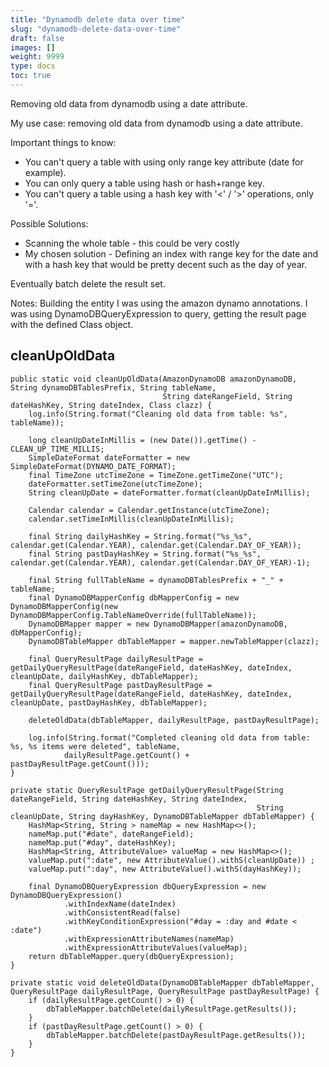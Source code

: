 ```yaml
---
title: "Dynamodb delete data over time"
slug: "dynamodb-delete-data-over-time"
draft: false
images: []
weight: 9999
type: docs
toc: true
---
```


Removing old data from dynamodb using a date attribute.

My use case: removing old data from dynamodb using a date attribute.

Important things to know:
- You can't query a table with using only range key attribute (date for example).
- You can only query a table using hash or hash+range key.
- You can't query a table using a hash key with '<' / '>' operations, only '='.

Possible Solutions:
- Scanning the whole table - this could be very costly
- My chosen solution - Defining an index with range key for the date and with a hash key that would be pretty decent such as the day of year.

Eventually batch delete the result set.

Notes:
Building the entity I was using the amazon dynamo annotations.
I was using DynamoDBQueryExpression to query, getting the result page with the defined Class object.

## cleanUpOldData
    public static void cleanUpOldData(AmazonDynamoDB amazonDynamoDB, String dynamoDBTablesPrefix, String tableName,
                                      String dateRangeField, String dateHashKey, String dateIndex, Class clazz) {
        log.info(String.format("Cleaning old data from table: %s", tableName));

        long cleanUpDateInMillis = (new Date()).getTime() - CLEAN_UP_TIME_MILLIS;
        SimpleDateFormat dateFormatter = new SimpleDateFormat(DYNAMO_DATE_FORMAT);
        final TimeZone utcTimeZone = TimeZone.getTimeZone("UTC");
        dateFormatter.setTimeZone(utcTimeZone);
        String cleanUpDate = dateFormatter.format(cleanUpDateInMillis);

        Calendar calendar = Calendar.getInstance(utcTimeZone);
        calendar.setTimeInMillis(cleanUpDateInMillis);

        final String dailyHashKey = String.format("%s_%s", calendar.get(Calendar.YEAR), calendar.get(Calendar.DAY_OF_YEAR));
        final String pastDayHashKey = String.format("%s_%s", calendar.get(Calendar.YEAR), calendar.get(Calendar.DAY_OF_YEAR)-1);

        final String fullTableName = dynamoDBTablesPrefix + "_" + tableName;
        final DynamoDBMapperConfig dbMapperConfig = new DynamoDBMapperConfig(new DynamoDBMapperConfig.TableNameOverride(fullTableName));
        DynamoDBMapper mapper = new DynamoDBMapper(amazonDynamoDB, dbMapperConfig);
        DynamoDBTableMapper dbTableMapper = mapper.newTableMapper(clazz);

        final QueryResultPage dailyResultPage = getDailyQueryResultPage(dateRangeField, dateHashKey, dateIndex, cleanUpDate, dailyHashKey, dbTableMapper);
        final QueryResultPage pastDayResultPage = getDailyQueryResultPage(dateRangeField, dateHashKey, dateIndex, cleanUpDate, pastDayHashKey, dbTableMapper);

        deleteOldData(dbTableMapper, dailyResultPage, pastDayResultPage);

        log.info(String.format("Completed cleaning old data from table: %s, %s items were deleted", tableName,
                dailyResultPage.getCount() + pastDayResultPage.getCount()));
    }

    private static QueryResultPage getDailyQueryResultPage(String dateRangeField, String dateHashKey, String dateIndex,
                                                           String cleanUpDate, String dayHashKey, DynamoDBTableMapper dbTableMapper) {
        HashMap<String, String > nameMap = new HashMap<>();
        nameMap.put("#date", dateRangeField);
        nameMap.put("#day", dateHashKey);
        HashMap<String, AttributeValue> valueMap = new HashMap<>();
        valueMap.put(":date", new AttributeValue().withS(cleanUpDate)) ;
        valueMap.put(":day", new AttributeValue().withS(dayHashKey));

        final DynamoDBQueryExpression dbQueryExpression = new DynamoDBQueryExpression()
                .withIndexName(dateIndex)
                .withConsistentRead(false)
                .withKeyConditionExpression("#day = :day and #date < :date")
                .withExpressionAttributeNames(nameMap)
                .withExpressionAttributeValues(valueMap);
        return dbTableMapper.query(dbQueryExpression);
    }

    private static void deleteOldData(DynamoDBTableMapper dbTableMapper, QueryResultPage dailyResultPage, QueryResultPage pastDayResultPage) {
        if (dailyResultPage.getCount() > 0) {
            dbTableMapper.batchDelete(dailyResultPage.getResults());
        }
        if (pastDayResultPage.getCount() > 0) {
            dbTableMapper.batchDelete(pastDayResultPage.getResults());
        }
    }

